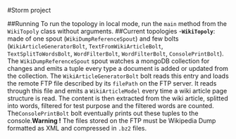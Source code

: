 #Storm project

##Running
To run the topology in local mode, run the `main` method from the `WikiTopoly` class without arguments.
##Current topologies
-**`WikiTopoly`**: made of one spout (`WikiDumpReferenceSpout`) and few bolts (`WikiArticleGeneratorBolt`, `TextFromWikiArticleBolt`, `TextSplitToWordsBolt`, `WordFilterBolt`, `WordFilterBolt`, `ConsolePrintBolt`). The `WikiDumpReferenceSpout` spout watches a mongoDB collection for changes and emits a tuple every type a document is added or updated from the collection. The `WikiArticleGeneratorBolt` bolt reads this entry and loads the remote FTP file described by its `filePath` on the FTP server. It reads through this file and emits a `WikiArticleModel` every time a wiki article page structure is read. The content is then extracted from the wiki article, splitted into words, filtered for test purpose and the filtered words are counted. The`ConsolePrintBolt` bolt eventually prints out these tuples to the console.**Warning !** The files stored on the FTP must be Wikipedia Dump formatted as XML and compressed in `.bz2` files.
